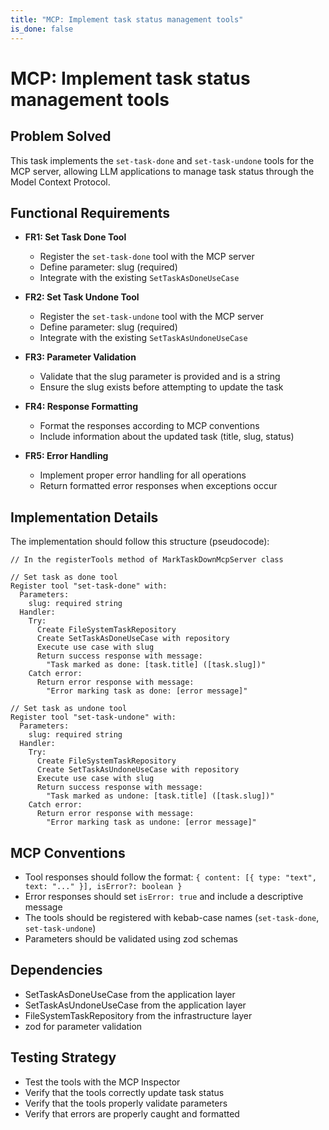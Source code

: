 ```yaml
---
title: "MCP: Implement task status management tools"
is_done: false
---
```


# MCP: Implement task status management tools

## Problem Solved

This task implements the `set-task-done` and `set-task-undone` tools for the MCP server, allowing LLM applications to manage task status through the Model Context Protocol.

## Functional Requirements

- **FR1: Set Task Done Tool**

  - Register the `set-task-done` tool with the MCP server
  - Define parameter: slug (required)
  - Integrate with the existing `SetTaskAsDoneUseCase`

- **FR2: Set Task Undone Tool**

  - Register the `set-task-undone` tool with the MCP server
  - Define parameter: slug (required)
  - Integrate with the existing `SetTaskAsUndoneUseCase`

- **FR3: Parameter Validation**

  - Validate that the slug parameter is provided and is a string
  - Ensure the slug exists before attempting to update the task

- **FR4: Response Formatting**

  - Format the responses according to MCP conventions
  - Include information about the updated task (title, slug, status)

- **FR5: Error Handling**
  - Implement proper error handling for all operations
  - Return formatted error responses when exceptions occur

## Implementation Details

The implementation should follow this structure (pseudocode):

```
// In the registerTools method of MarkTaskDownMcpServer class

// Set task as done tool
Register tool "set-task-done" with:
  Parameters:
    slug: required string
  Handler:
    Try:
      Create FileSystemTaskRepository
      Create SetTaskAsDoneUseCase with repository
      Execute use case with slug
      Return success response with message:
        "Task marked as done: [task.title] ([task.slug])"
    Catch error:
      Return error response with message:
        "Error marking task as done: [error message]"

// Set task as undone tool
Register tool "set-task-undone" with:
  Parameters:
    slug: required string
  Handler:
    Try:
      Create FileSystemTaskRepository
      Create SetTaskAsUndoneUseCase with repository
      Execute use case with slug
      Return success response with message:
        "Task marked as undone: [task.title] ([task.slug])"
    Catch error:
      Return error response with message:
        "Error marking task as undone: [error message]"
```

## MCP Conventions

- Tool responses should follow the format: `{ content: [{ type: "text", text: "..." }], isError?: boolean }`
- Error responses should set `isError: true` and include a descriptive message
- The tools should be registered with kebab-case names (`set-task-done`, `set-task-undone`)
- Parameters should be validated using zod schemas

## Dependencies

- SetTaskAsDoneUseCase from the application layer
- SetTaskAsUndoneUseCase from the application layer
- FileSystemTaskRepository from the infrastructure layer
- zod for parameter validation

## Testing Strategy

- Test the tools with the MCP Inspector
- Verify that the tools correctly update task status
- Verify that the tools properly validate parameters
- Verify that errors are properly caught and formatted
